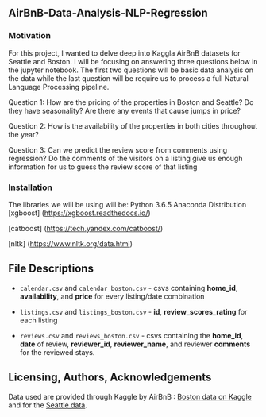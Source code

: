 ## AirBnB-Data-Analysis-NLP-Regression

### Motivation
For this project, I wanted to delve deep into Kaggla AirBnB datasets for Seattle and Boston. I will be focusing on answering three questions below in the jupyter notebook. The first two questions will be basic data analysis on the data while the last question will be require us to process a full Natural Language Processing pipeline.

Question 1: How are the pricing of the properties in Boston and Seattle? Do they have seasonality? Are there any events that cause jumps in price?

Question 2: How is the availability of the properties in both cities throughout the year?

Question 3: Can we predict the review score from comments using regression? Do the comments of the visitors on a listing give us enough information for us to guess the review score of that listing

### Installation
The libraries we will be using will be:
Python 3.6.5 Anaconda Distribution
[xgboost] (https://xgboost.readthedocs.io/)

[catboost] (https://tech.yandex.com/catboost/)

[nltk] (https://www.nltk.org/data.html)

## File Descriptions
* `calendar.csv` and `calendar_boston.csv` - csvs containing **home_id**, **availability**, and **price** for every listing/date combination

* `listings.csv` and `listings_boston.csv` - **id**, **review_scores_rating** for each listing

* `reviews.csv` and `reviews_boston.csv` - csvs containing the **home_id**, **date** of review, **reviewer_id**, **reviewer_name**, and reviewer **comments** for the reviewed stays.

## Licensing, Authors, Acknowledgements<a name="licensing"></a>

Data used are provided through Kaggle by AirBnB : [Boston data on Kaggle](https://www.kaggle.com/airbnb/boston) and for the [Seattle data](https://www.kaggle.com/airbnb/seattle).
